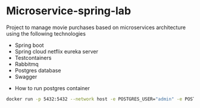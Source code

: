 # Microservice-spring-lab

Project to manage movie purchases based on microservices architecture using the following technologies

- Spring boot
- Spring cloud netflix eureka server
- Testcontainers
- Rabbitmq
- Postgres database
- Swagger

* How to run postgres container

```bash
docker run -p 5432:5432 --network host -e POSTGRES_USER="admin" -e POSTGRES_PASSWORD="1" -e POSTGRES_DB="test" --name postgres postgres:9.6.23
```